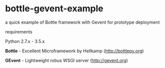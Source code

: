 # bottle-gevent-example
a quick example of Bottle framework with Gevent for prototype deployment

requirements

Python 2.7.x - 3.5.x

**Bottle** - Excellent Microframework by Hellkamp (http://bottlepy.org)

**GEvent** - Lightweight robus WSGI server (http://gevent.org)
